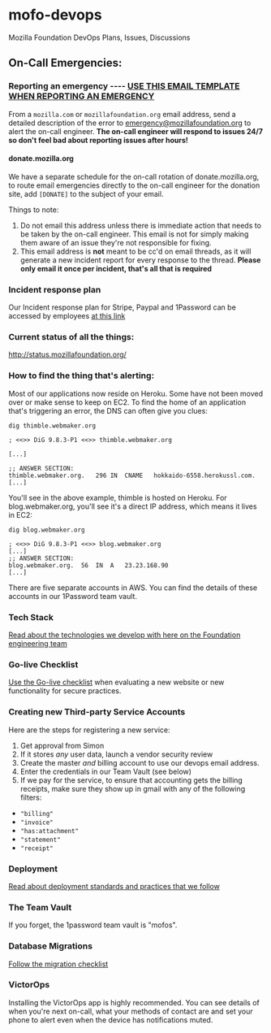 # mofo-devops
Mozilla Foundation DevOps Plans, Issues, Discussions

## On-Call Emergencies:

### Reporting an emergency ---- [USE THIS EMAIL TEMPLATE WHEN REPORTING AN EMERGENCY](docs/emergency-template.md)

From a `mozilla.com` or `mozillafoundation.org` email address, send a detailed description of the error to [emergency@mozillafoundation.org](mailto:emergency@mozillafoundation.org) to alert the on-call engineer. **The on-call engineer will respond to issues 24/7 so don't feel bad about reporting issues after hours!**

#### donate.mozilla.org

We have a separate schedule for the on-call rotation of donate.mozilla.org, to route email emergencies directly to the on-call engineer for the donation site, add `[DONATE]` to the subject of your email.

Things to note:

1. Do not email this address unless there is immediate action that needs to be taken by the on-call engineer. This email is not for simply making them aware of an issue they're not responsible for fixing.
2. This email address is **not** meant to be cc'd on email threads, as it will generate a new incident report for every response to the thread. **Please only email it once per incident, that's all that is required**

### Incident response plan

Our Incident response plan for Stripe, Paypal and 1Password can be accessed by employees [at this link](https://docs.google.com/a/mozilla.com/document/d/1AVSqG1WfQNTyvyOQAXwrHjT6JQwRjk0AFnJzUbS7Hxg/edit?usp=sharing)

### Current status of all the things:

http://status.mozillafoundation.org/

### How to find the thing that's alerting:

Most of our applications now reside on Heroku. Some have not been moved over or make sense to keep on EC2. To find the home of an application that's triggering an error, the DNS can often give you clues:

```
dig thimble.webmaker.org

; <<>> DiG 9.8.3-P1 <<>> thimble.webmaker.org

[...]

;; ANSWER SECTION:
thimble.webmaker.org.	296	IN	CNAME	hokkaido-6558.herokussl.com.
[...]
```

You'll see in the above example, thimble is hosted on Heroku. For blog.webmaker.org, you'll see it's a direct IP address, which means it lives in EC2:

```
dig blog.webmaker.org

; <<>> DiG 9.8.3-P1 <<>> blog.webmaker.org
[...]
;; ANSWER SECTION:
blog.webmaker.org.	56	IN	A	23.23.168.90
[...]
```

There are five separate accounts in AWS. You can find the details of these accounts in our 1Password team vault.

### Tech Stack

[Read about the technologies we develop with here on the Foundation engineering team](docs/technology.md)

### Go-live Checklist

[Use the Go-live checklist](docs/go-live.md) when evaluating a new website or new functionality for secure practices.

### Creating new Third-party Service Accounts

Here are the steps for registering a new service:

1. Get approval from Simon
2. If it stores *any* user data, launch a vendor security review
3. Create the master *and* billing account to use our devops email address.
4. Enter the credentials in our Team Vault (see below)
5. If we pay for the service, to ensure that accounting gets the billing receipts, make sure they show up in gmail with any of the following filters:
  * `"billing"`
  * `"invoice"`
  * `"has:attachment"`
  * `"statement"`
  * `"receipt"`

### Deployment

[Read about deployment standards and practices that we follow](docs/deployment-standards.md)

### The Team Vault

If you forget, the 1password team vault is "mofos".

### Database Migrations

[Follow the migration checklist](docs/migrations.md)

### VictorOps

Installing the VictorOps app is highly recommended. You can see details of when you're next on-call, what your methods of contact are and set your phone to alert even when the device has notifications muted.
